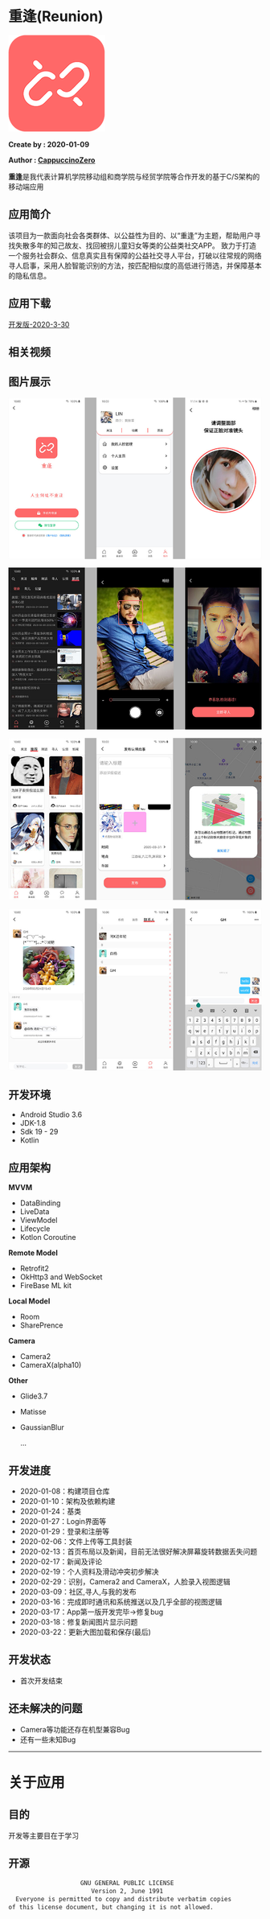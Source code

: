 # 重逢(Reunion)
![](https://github.com/CappuccinoZero/Reunion/blob/master/app/src/main/res/mipmap-xxxhdpi/logo_r.png)

**Create by : 2020-01-09**

**Author : [CappuccinoZero](https://github.com/CappuccinoZero)**

**重逢**是我代表计算机学院移动组和商学院与经贸学院等合作开发的基于C/S架构的移动端应用
## 应用简介
该项目为一款面向社会各类群体、以公益性为目的、以“重逢”为主题，帮助用户寻找失散多年的知己故友、找回被拐儿童妇女等类的公益类社交APP。
致力于打造一个服务社会群众、信息真实且有保障的公益社交寻人平台，打破以往常规的网络寻人启事，采用人脸智能识别的方法，按匹配相似度的高低进行筛选，并保障基本的隐私信息。
## 应用下载
[开发版-2020-3-30](https://reunion.yulinzero.xyz/download/reunion.apk)
## 相关视频
## 图片展示
![](https://github.com/CappuccinoZero/Reunion/blob/master/image/image1.jpg)

![](https://github.com/CappuccinoZero/Reunion/blob/master/image/image2.jpg)

![](https://github.com/CappuccinoZero/Reunion/blob/master/image/image3.jpg)

![](https://github.com/CappuccinoZero/Reunion/blob/master/image/image4.jpg)

## 开发环境
* Android Studio 3.6
* JDK-1.8
* Sdk 19 - 29
* Kotlin
## 应用架构
**MVVM**
* DataBinding
* LiveData
* ViewModel
* Lifecycle
* Kotlon Coroutine

**Remote Model**
* Retrofit2
* OkHttp3 and WebSocket
* FireBase ML kit

**Local Model**
* Room
* SharePrence

**Camera**
* Camera2
* CameraX(alpha10)

**Other**
* Glide3.7
* Matisse
* GaussianBlur

  ...
## 开发进度
* 2020-01-08：构建项目仓库
* 2020-01-10：架构及依赖构建
* 2020-01-24：基类
* 2020-01-27：Login界面等
* 2020-01-29：登录和注册等
* 2020-02-06：文件上传等工具封装
* 2020-02-13：首页布局以及新闻，目前无法很好解决屏幕旋转数据丢失问题
* 2020-02-17：新闻及评论
* 2020-02-19：个人资料及滑动冲突初步解决
* 2020-02-29：识别，Camera2 and CameraX，人脸录入视图逻辑
* 2020-03-09：社区,寻人,与我的发布
* 2020-03-16：完成即时通讯和系统推送以及几乎全部的视图逻辑
* 2020-03-17：App第一版开发完毕->修复bug
* 2020-03-18：修复新闻图片显示问题
* 2020-03-22：更新大图加载和保存(最后)
## 开发状态
* 首次开发结束
## 还未解决的问题
* Camera等功能还存在机型兼容Bug
* 还有一些未知Bug
****
# 关于应用
## 目的
开发等主要目在于学习
## 开源
```
                    GNU GENERAL PUBLIC LICENSE
                       Version 2, June 1991
  Everyone is permitted to copy and distribute verbatim copies
of this license document, but changing it is not allowed.
```

